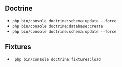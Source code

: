 ## Doctrine
- `php bin/console doctrine:schema:update --force`
- `php bin/console doctrine:database:create`
- `php bin/console doctrine:schema:update --force`

## Fixtures
-  ` php bin/console doctrine:fixtures:load`